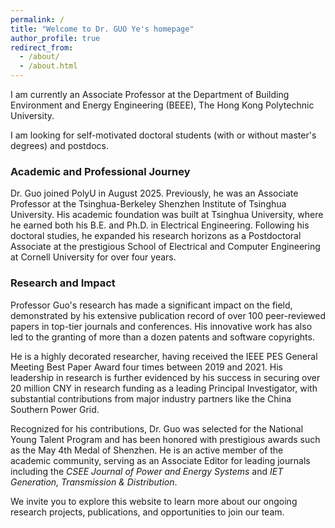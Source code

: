 ```yaml
---
permalink: /
title: "Welcome to Dr. GUO Ye's homepage"
author_profile: true
redirect_from: 
  - /about/
  - /about.html
---
```

I am currently an Associate Professor at the Department of Building Environment and Energy Engineering (BEEE), The Hong Kong Polytechnic University.

I am looking for self-motivated doctoral students (with or without master's degrees) and postdocs. 

### Academic and Professional Journey

Dr. Guo joined PolyU in August 2025. Previously, he was an Associate Professor at the Tsinghua-Berkeley Shenzhen Institute of Tsinghua University. His academic foundation was built at Tsinghua University, where he earned both his B.E. and Ph.D. in Electrical Engineering. Following his doctoral studies, he expanded his research horizons as a Postdoctoral Associate at the prestigious School of Electrical and Computer Engineering at Cornell University for over four years.

### Research and Impact

Professor Guo's research has made a significant impact on the field, demonstrated by his extensive publication record of over 100 peer-reviewed papers in top-tier journals and conferences. His innovative work has also led to the granting of more than a dozen patents and software copyrights.

He is a highly decorated researcher, having received the IEEE PES General Meeting Best Paper Award four times between 2019 and 2021. His leadership in research is further evidenced by his success in securing over 20 million CNY in research funding as a leading Principal Investigator, with substantial contributions from major industry partners like the China Southern Power Grid.

Recognized for his contributions, Dr. Guo was selected for the National Young Talent Program and has been honored with prestigious awards such as the May 4th Medal of Shenzhen. He is an active member of the academic community, serving as an Associate Editor for leading journals including the *CSEE Journal of Power and Energy Systems* and *IET Generation, Transmission & Distribution*.

We invite you to explore this website to learn more about our ongoing research projects, publications, and opportunities to join our team.
